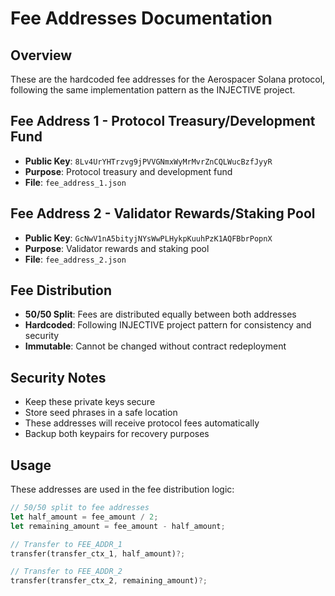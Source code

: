 # Fee Addresses Documentation

## Overview
These are the hardcoded fee addresses for the Aerospacer Solana protocol, following the same implementation pattern as the INJECTIVE project.

## Fee Address 1 - Protocol Treasury/Development Fund
- **Public Key**: `8Lv4UrYHTrzvg9jPVVGNmxWyMrMvrZnCQLWucBzfJyyR`
- **Purpose**: Protocol treasury and development fund
- **File**: `fee_address_1.json`

## Fee Address 2 - Validator Rewards/Staking Pool
- **Public Key**: `GcNwV1nA5bityjNYsWwPLHykpKuuhPzK1AQFBbrPopnX`
- **Purpose**: Validator rewards and staking pool
- **File**: `fee_address_2.json`

## Fee Distribution
- **50/50 Split**: Fees are distributed equally between both addresses
- **Hardcoded**: Following INJECTIVE project pattern for consistency and security
- **Immutable**: Cannot be changed without contract redeployment

## Security Notes
- Keep these private keys secure
- Store seed phrases in a safe location
- These addresses will receive protocol fees automatically
- Backup both keypairs for recovery purposes

## Usage
These addresses are used in the fee distribution logic:
```rust
// 50/50 split to fee addresses
let half_amount = fee_amount / 2;
let remaining_amount = fee_amount - half_amount;

// Transfer to FEE_ADDR_1
transfer(transfer_ctx_1, half_amount)?;

// Transfer to FEE_ADDR_2  
transfer(transfer_ctx_2, remaining_amount)?;
```
